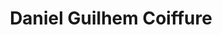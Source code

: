 ---
title: "Daniel Guilhem Coiffure"
url: /asnieres-sur-seine/daniel-guilhem-coiffure/
shop: coiffeur
---